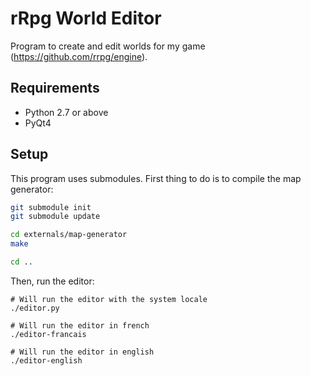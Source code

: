 # rRpg World Editor

Program to create and edit worlds for my game (https://github.com/rrpg/engine).

## Requirements

* Python 2.7 or above
* PyQt4

## Setup

This program uses submodules. First thing to do is to compile the map generator:
```bash
git submodule init
git submodule update

cd externals/map-generator
make

cd ..
```

Then, run the editor:
```
# Will run the editor with the system locale
./editor.py

# Will run the editor in french
./editor-francais

# Will run the editor in english
./editor-english
```
